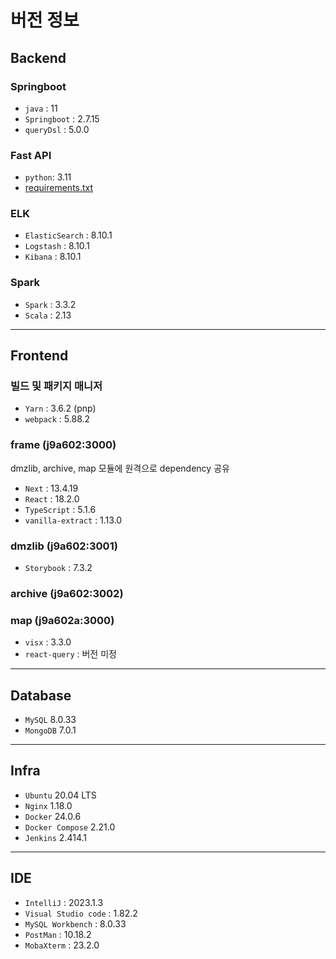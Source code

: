 # 버전 정보

## Backend

### Springboot

- `java` : 11
- `Springboot` : 2.7.15
- `queryDsl` : 5.0.0

### Fast API

- `python`: 3.11
- [requirements.txt](../../fast-server/requirements.txt)

### ELK

- `ElasticSearch` : 8.10.1
- `Logstash` : 8.10.1
- `Kibana` : 8.10.1

### Spark

- `Spark` : 3.3.2
- `Scala` : 2.13

---

## Frontend

### 빌드 및 패키지 매니저

- `Yarn` : 3.6.2 (pnp)
- `webpack` : 5.88.2

### frame (j9a602:3000)

dmzlib, archive, map 모듈에 원격으로 dependency 공유

- `Next` : 13.4.19
- `React` : 18.2.0
- `TypeScript` : 5.1.6
- `vanilla-extract` : 1.13.0

### dmzlib (j9a602:3001)

- `Storybook` : 7.3.2

### archive (j9a602:3002)

### map (j9a602a:3000)

- `visx` : 3.3.0
- `react-query` : 버전 미정

---

## Database

- `MySQL` 8.0.33
- `MongoDB` 7.0.1

---

## Infra

- `Ubuntu` 20.04 LTS
- `Nginx` 1.18.0
- `Docker` 24.0.6
- `Docker Compose` 2.21.0
- `Jenkins` 2.414.1

---

## IDE

- `IntelliJ` : 2023.1.3
- `Visual Studio code` : 1.82.2
- `MySQL Workbench` : 8.0.33
- `PostMan` : 10.18.2
- `MobaXterm` : 23.2.0

